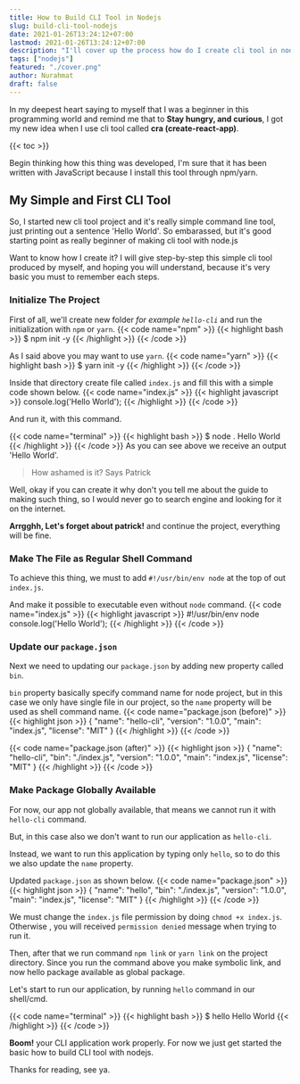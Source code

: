 ```yaml
---
title: How to Build CLI Tool in Nodejs
slug: build-cli-tool-nodejs
date: 2021-01-26T13:24:12+07:00
lastmod: 2021-01-26T13:24:12+07:00
description: "I'll cover up the process how do I create cli tool in nodejs"
tags: ["nodejs"]
featured: "./cover.png"
author: Nurahmat
draft: false
---
```

In my deepest heart saying to myself that I was a beginner in this
programming world and remind me that to **Stay hungry, and curious**, I got
my new idea when I use cli tool called **cra (create-react-app)**.

{{< toc >}}

Begin thinking how this thing was developed, I'm sure that it has been written with JavaScript 
because I install this tool through npm/yarn.

## My Simple and First CLI Tool

So, I started new cli tool project and it's really simple command line
tool, just printing out a sentence 'Hello World'. So embarassed, but it's
good starting point as really beginner of making cli tool with node.js

Want to know how I create it? I will give step-by-step this simple cli tool produced by myself, 
and hoping you will understand, because it's very basic you must to
remember each steps.

### Initialize The Project
First of all, we'll create new folder _for example `hello-cli`_ and
run the initialization with  `npm` or `yarn`.
{{< code name="npm" >}}
{{< highlight bash >}}
$ npm init -y
{{< /highlight >}}
{{< /code >}}

As I said above you may want to use `yarn`.
{{< code name="yarn" >}}
{{< highlight bash >}}
$ yarn init -y
{{< /highlight >}}
{{< /code >}}

Inside that directory create file called `index.js` and fill this with a
simple code shown below.
{{< code name="index.js" >}}
{{< highlight javascript >}}
console.log('Hello World');
{{< /highlight >}}
{{< /code >}}

And run it, with this command.

{{< code name="terminal" >}}
{{< highlight bash >}}
$ node .
Hello World
{{< /highlight  >}}
{{< /code >}}
As you can see above we receive an output 'Hello World'. 
> How ashamed is it? Says Patrick

Well, okay if you can create it why don't you tell me about the guide to
making such thing, so I would never go to search engine and looking for it
on the internet.

**Arrgghh, Let's forget about patrick!** and continue the project,
everything will be fine.

### Make The File as Regular Shell Command
To achieve this thing, we must to add `#!/usr/bin/env node` at the top of
out `index.js`.

And make it possible to executable even without `node` command.
{{< code name="index.js" >}}
{{< highlight javascript >}}
#!/usr/bin/env node
console.log('Hello World');
{{< /highlight >}}
{{< /code >}}

### Update our `package.json`
Next we need to updating our `package.json` by adding new property called `bin`.

`bin` property basically specify command name for node project, but in this
case we only have single file in our project, so the `name` property will
be used as shell command name.
{{< code name="package.json (before)" >}}
{{< highlight json >}}
{
  "name": "hello-cli",
  "version": "1.0.0",
  "main": "index.js",
  "license": "MIT"
}
{{< /highlight >}}
{{< /code >}}

{{< code name="package.json (after)" >}}
{{< highlight json >}}
{
  "name": "hello-cli",
  "bin": "./index.js",
  "version": "1.0.0",
  "main": "index.js",
  "license": "MIT"
}
{{< /highlight >}}
{{< /code >}}

### Make Package Globally Available
For now, our app not globally available, that means we cannot run it with
`hello-cli` command.

But, in this case also we don't want to run our application
as `hello-cli`. 

Instead, we want to run this application by typing only `hello`, so to
do this we also update the `name` property.

Updated `package.json` as shown below.
{{< code name="package.json" >}}
{{< highlight json >}}
{
  "name": "hello",
  "bin": "./index.js",
  "version": "1.0.0",
  "main": "index.js",
  "license": "MIT"
}
{{< /highlight >}}
{{< /code >}}

We must change the `index.js` file permission by doing `chmod +x index.js`.
Otherwise , you will received `permission denied` message when trying to run it.

Then, after that we run command `npm link` or `yarn link` on the project directory.
Since you run the command above you make symbolic link, and now hello
package available as global package.

Let's start to run our application, by running `hello` command in our
shell/cmd.

{{< code name="terminal" >}}
{{< highlight bash >}}
$ hello
Hello World
{{< /highlight >}}
{{< /code >}}

**Boom!** your CLI application work properly. For now we just get started
the basic how to build CLI tool with nodejs.

Thanks for reading, see ya.
